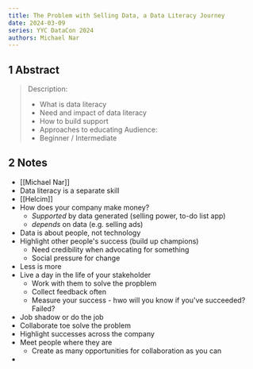 ```yaml
---
title: The Problem with Selling Data, a Data Literacy Journey
date: 2024-03-09
series: YYC DataCon 2024
authors: Michael Nar
---
```

## 1 Abstract
> Description:
> - What is data literacy
> - Need and impact of data literacy
> - How to build support
> - Approaches to educating
> Audience:
> - Beginner / Intermediate
## 2 Notes
- [[Michael Nar]]
- Data literacy is a separate skill
- [[Helcim]]
- How does your company make money?
	- *Supported* by data generated (selling power, to-do list app)
	- *depends* on data (e.g. selling ads)
- Data is about people, not technology
- Highlight other people's success (build up champions)
	- Need credibility when advocating for something
	- Social pressure for change
- Less is more
- Live a day in the life of your stakeholder
	- Work with them to solve the propblem
	- Collect feedback often
	- Measure your success - hwo will you know if you've succeeded? Failed?
- Job shadow or do the job
- Collaborate toe solve the problem
- Highlight successes across the company
- Meet people where they are
	- Create as many opportunities for collaboration as you can
- 